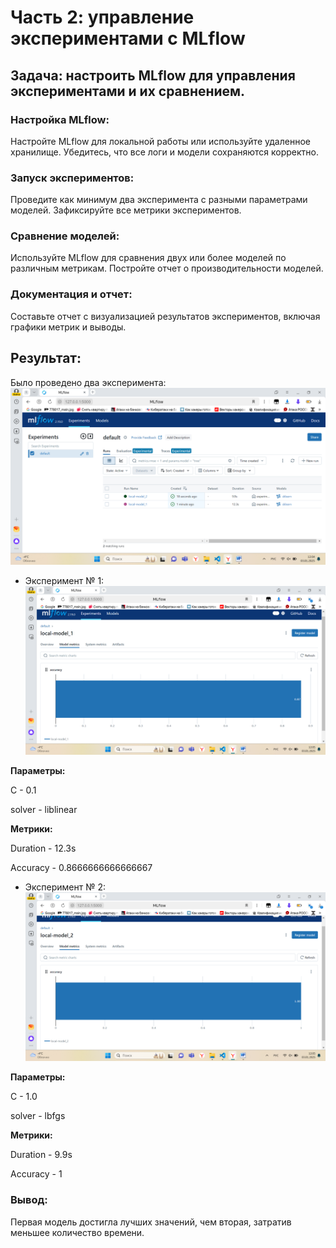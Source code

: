 # Часть 2: управление экспериментами с MLflow
## Задача: настроить MLflow для управления экспериментами и их сравнением.
### Настройка MLflow:
Настройте MLflow для локальной работы или используйте удаленное хранилище.
Убедитесь, что все логи и модели сохраняются корректно.
### Запуск экспериментов:
Проведите как минимум два эксперимента с разными параметрами моделей.
Зафиксируйте все метрики экспериментов.
### Сравнение моделей:
Используйте MLflow для сравнения двух или более моделей по различным метрикам.
Постройте отчет о производительности моделей.
### Документация и отчет:
Составьте отчет с визуализацией результатов экспериментов, включая графики метрик и выводы.

## Результат:
Было проведено два эксперимента:
![mlflow1.png](mlflow1.png)
 - Эксперимент № 1:
![mlflow2.png](mlflow2.png)

**Параметры:**

C - 0.1

solver - liblinear

**Метрики:**

Duration - 12.3s

Accuracy - 0.8666666666666667

 - Эксперимент № 2:
![mlflow3.png](mlflow3.png)

**Параметры:**

C - 1.0

solver - lbfgs

**Метрики:**

Duration - 9.9s

Accuracy - 1

### Вывод:

Первая модель достигла лучших значений, чем вторая, затратив меньшее количество времени.


